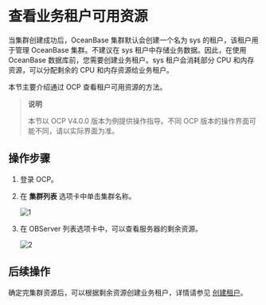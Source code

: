 # 查看业务租户可用资源

当集群创建成功后，OceanBase 集群默认会创建一个名为 sys 的租户，该租户用于管理 OceanBase 集群。不建议在 sys 租户中存储业务数据。因此，在使用 OceanBase 数据库前，您需要创建业务租户。sys 租户会消耗部分 CPU 和内存资源，可以分配剩余的 CPU 和内存资源给业务租户。

本节主要介绍通过 OCP 查看租户可用资源的方法。

>**说明**
>
>本节以 OCP V4.0.0 版本为例提供操作指导。不同 OCP 版本的操作界面可能不同，请以实际界面为准。

## 操作步骤

1. 登录 OCP。

2. 在 **集群列表** 选项卡中单击集群名称。

   ![1](https://obbusiness-private.oss-cn-shanghai.aliyuncs.com/doc/img/observer-enterprise/V4.0.0/4.deploy-the-oceanbase-database/OCP/9%E9%9B%86%E7%BE%A4%E5%88%97%E8%A1%A8.png)

3. 在 OBServer 列表选项卡中，可以查看服务器的剩余资源。

   ![2](https://obbusiness-private.oss-cn-shanghai.aliyuncs.com/doc/img/observer-enterprise/V4.0.0/4.deploy-the-oceanbase-database/OCP/10observer%E5%88%97%E8%A1%A8.png)

## 后续操作

确定完集群资源后，可以根据剩余资源创建业务租户，详情请参见 [创建租户](2.create-tenant.md)。
